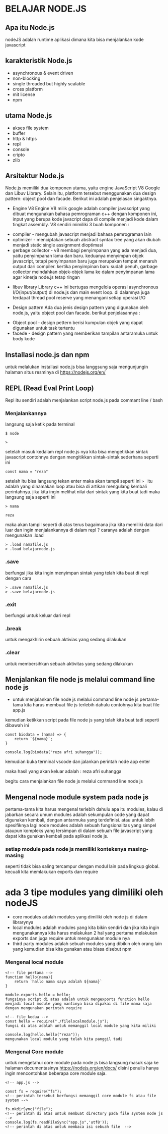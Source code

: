# BELAJAR NODE.JS 

## Apa itu Node.js 
nodeJS adalah runtime aplikasi dimana kita bisa menjalankan kode javascript 

## karakteristik Node.js 
* asynchronous & event driven
* non-blocking 
* single threaded but highly scalable
* cross platform
* mit license 
* npm 

## utama Node.js
* akses file system 
* buffer 
* http & https
* repl 
* console 
* cripto 
* zlib


## Arsitektur Node.js
Node.js memiliki dua komponen utama, yaitu engine JavaScript V8 Google dan Libuv Library. Selain itu, platform tersebut menggunakan dua design pattern: object pool dan facade. Berikut ini adalah penjelasan singaktnya.

* Engine V8
Engine V8 milik google adalah compiler javascript yang dibuat mengunakan bahasa pemrograman c++ dengan komponen ini, input yang berupa kode javacript dapa di compile menjadi kode dalam tingkat assembly. V8 sendiri mimiliki 3 buah komponen :
+ compiler - mengubah javascript menjadi bahasa pemrograman lain
+ optimizer - menciptakan sebuah abstract syntax tree yang akan diubah menjadi static single assignment dioptimasi 
+ gerbage collector - v8 membagi penyimpanan yang ada menjadi dua, yaitu penyimpanan lama dan baru. keduanya menyimpan objek javascript, tetapi penyimpanan baru juga merupakan tempat menaruh output dari compiler. kertika penyimpinan baru sudah penuh, garbage collector meindahkan objek-objek lama ke dalam penyimpanan lama agar kinerja node.js tetap ringan

* libuv library 
Library c++ ini bertugas mengelola operasi asynchronous I/O(input/output) di node.js dan main event loop. di dalamnya juga terdapat thread pool reserve yang menangani setiap operasi I/O

* Design pattern 
Ada dua jenis design pattern yang digunakan oleh node.js, yaitu object pool dan facade. berikut penjelasannya :
+ Object pool - design pettern berisi kumpulan objek yang dapat digunakan untuk task tertentu 
+ facede - design pattern yang memberikan tampilan antaramuka untuk body kode

## Installasi node.js dan npm 
untuk melalukan installasi node.js bisa langgsung saja mengunjungin halaman situs resminya di https://nodejs.org/en/ 

## REPL (Read Eval Print Loop)
Repl itu sendiri adalah menjalankan script node.js pada commant line / bash 

### Menjalankannya 
langsung saja ketik pada terminal 
```
$ node 
```
```
> 
```
setelah masuk kedalam repl node.js nya kita bisa mengetikkan sintak javascript contohnya dengan mengitikkan sintak-sintak sederhana seperti ini
``` 
const nama = "reza" 
```
setelah itu bisa langsung tekan enter maka akan tampil seperti ini 
```> ``` itu adalah yang dinamakan loop atau bisa di artikan mengulang kembali perintahnya. jika kita ingin melihat nilai dari sintak yang kita buat tadi maka langsung saja seperti ini 
``` 
> nama 
```
``` 
reza 
```
maka akan tampil seperti di atas
terus bagaimana jika kita memiliki data dari luar dan ingin menjalankannya di dalam repl ? 
caranya adalah dengan mengunakan .load 
```
> .load namafile.js
> .load belajarnode.js

```

### .save 
berfungsi jika kita ingin menyimpan sintak yang telah kita buat di repl dengan cara 
``` 
> .save namafile.js 
> .save belajarnode.js 

```

### .exit
berfungsi untuk keluar dari repl 
### .break 
untuk mengakhirin sebuah aktivias yang sedang dilakukan 
### .clear 
untuk membersihkan sebuah aktivitas yang sedang dilakukan 

## Menjalankan file node js melalui command line node js
* untuk menjalankan file node js melalui command line node js pertama-tama kita harus membuat file js terlebih dahulu contohnya kita buat file app.js

kemudian ketikkan script pada file node js yang telah kita buat tadi seperti dibawah ini 
```
const biodata = (nama) => {
    return `${nama}`;
}

console.log(biodata("reza afri suhangga"));

```

kemudian buka terminal vscode dan jalankan perintah node app enter 

maka hasil yang akan keluar adalah : reza afri suhangga 

begitu cara menjalankan file node js melalui command line node js 

## Mengenal node module system pada node js
pertama-tama kita harus mengenal terlebih dahulu apa itu modules, kalau di jabarkan secara umum modules adalah sekumpulan code yang dapat digunakan kembali, dengan antarmuka yang terdefinisi. atau untuk lebih spesifiknya lagi node modules adalah sebuah fungsionalitas yang simpel ataupun kompleks yang tersimpan di dalam sebuah file javascript yang dapat kita gunakan kembali pada aplikasi node js.

### setiap module pada node js memiliki konteksnya masing-masing
 seperti tidak bisa saling tercampur dengan modul lain pada lingkup global. kecuali kita memlakukan exports dan require 

# ada 3 tipe modules yang dimiliki oleh nodeJS
* core modules
adalah modules yang dimiliki oleh node js di dalam librarynya 
* local modules
adalah modules yang kita bikin sendiri dan jika kita ingin mengunakannya kita harus melakukan 2 hal yang pertama melakukan exports dan juga require untuk mengunakan module nya 
* third party modules 
adalah sebuah modules yang dibikin oleh orang lain yang kemudian bisa kita gunakan atau biasa disebut npm


### Mengenal local module
```
<!-- file pertama -->
function hello(nama){
    return `hallo nama saya adalah ${nama}`
}

module.exports.hello = hello;
fungsinya script di atas adalah untuk mengexports function hello menjadi local module yang nantinya bisa dipakai di file mana saja dengan mengunakan perintah require 

<!-- file kedua -->
const hello = require("./filelocalmodule.js");
fungsi di atas adalah untuk memanggil local module yang kita miliki

console.log(hello.hello("reza"));
mengunakan local module yang telah kita panggil tadi
```

### Mengenal Core module 
untuk mengetahui core module pada node js bisa langsung masuk saja ke halaman documentasinya https://nodejs.org/en/docs/
disini penulis hanya ingin mencontohkan beberapa core module saja.

```
<!-- app.js -->

const fs = require("fs");
<!-- perintah tersebut berfungsi memanggil core module fs atau file system -->

fs.mkdirSync("file");
<!-- perintah di atas untuk membuat directory pada file system node js -->
console.log(fs.readFileSync("app.js",'utf8'));
<!-- perintah di atas untuk membaca isi sebuah file  -->
```